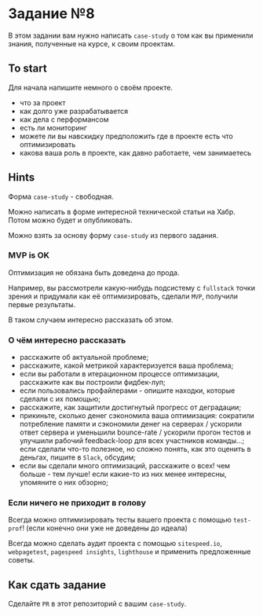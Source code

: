# Задание №8

В этом задании вам нужно написать `case-study` о том как вы применили знания, полученные на курсе, к своим проектам.

## To start

Для начала напишите немного о своём проекте.

- что за проект
- как долго уже разрабатывается
- как дела с перформансом
- есть ли мониторинг
- можете ли вы навскидку предположить где в проекте есть что оптимизировать
- какова ваша роль в проекте, как давно работаете, чем занимаетесь

## Hints

Форма `case-study` - свободная.

Можно написать в форме интересной технической статьи на Хабр. Потом можно будет и опубликовать.

Можно взять за основу форму `case-study` из первого задания.

### MVP is OK

Оптимизация не обязана быть доведена до прода.

Например, вы рассмотрели какую-нибудь подсистему с `fullstack` точки зрения и придумали как её оптимизировать, сделали `MVP`, получили первые результаты.

В таком случаем интересно рассказать об этом.


### О чём интересно рассказать

- расскажите об актуальной проблеме;
- расскажите, какой метрикой характеризуется ваша проблема;
- если вы работали в итерационном процессе оптимизации, расскажите как вы построили фидбек-луп;
- если пользовались профайлерами - опишите находки, которые сделали с их помощью;
- расскажите, как защитили достигнутый прогресс от деградации;
- прикиньте, сколько денег сэкономила ваша оптимизация: сократили потребление памяти и сэкономили денег на серверах / ускорили ответ сервера и уменьшили bounce-rate / ускорили прогон тестов и улучшили рабочий feedback-loop для всех участников команды...; если сделали что-то полезное, но сложно понять, как это оценить в деньгах, пишите в `Slack`, обсудим;
- если вы сделали много оптимизаций, расскажите о всех! чем больше - тем лучше! если какие-то из них менее интересны, упомяните о них обзорно;

### Если ничего не приходит в голову

Всегда можно оптимизировать тесты вашего проекта с помощью `test-prof`! (если конечно они уже не доведены до идеала)

Всегда можно сделать аудит проекта с помощью `sitespeed.io`, `webpagetest`, `pagespeed insights`, `lighthouse` и применить предложенные советы.

## Как сдать задание

Сделайте `PR` в этот репозиторий с вашим `case-study`.
